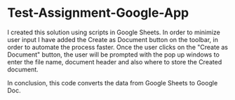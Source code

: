 # Test-Assignment-Google-App

I created this solution using scripts in Google Sheets. 
In order to minimize user input I have added the Create as Document button on the toolbar, in order to automate the process faster.
Once the user clicks on the "Create as Document" button, the user will be prompted with the pop up windows to enter the file name, document header and also where to store the Created document.

In conclusion, this code converts the data from Google Sheets to Google Doc.
